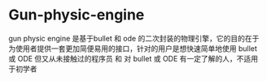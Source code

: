 # Gun-physic-engine
gun physic engine 是基于bullet 和 ode 的二次封装的物理引擎，它的目的在于为使用者提供一套更加简便易用的接口，针对的用户是想快速简单地使用 bullet 或 ODE 但又从未接触过的程序员 和 对 bullet 或 ODE 有一定了解的人，不适用于初学者

